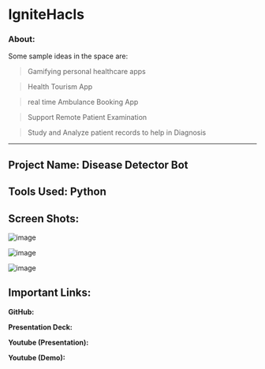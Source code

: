 # IgniteHacls

### About: 
Some sample ideas in the space are:

> Gamifying personal healthcare apps

> Health Tourism App

> real time Ambulance Booking App

> Support Remote Patient Examination

> Study and Analyze patient records to help in Diagnosis
<hr>

## Project Name: Disease Detector Bot

## Tools Used: Python

## Screen Shots:
![image](https://user-images.githubusercontent.com/81156510/130350560-5fec7548-4eed-4c60-b344-a75a57f8c6f5.png)

![image](https://user-images.githubusercontent.com/81156510/130350567-3e964b27-a10a-4f67-9bca-d115df4ec15e.png)

![image](https://user-images.githubusercontent.com/81156510/130350568-f9559414-f82c-4d38-90b1-80403748af09.png)


## Important Links:

**GitHub:**

**Presentation Deck:**

**Youtube (Presentation):**

**Youtube (Demo):**
